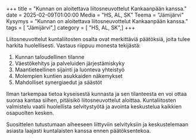 +++
title = "Kunnan on aloitettava liitosneuvottelut Kankaanpään kanssa."
date = 2025-02-09T01:00:00
Media = "HS, AL, SK"
Teema = "Jämijärvi"
Kysymys = "Kunnan on aloitettava liitosneuvottelut Kankaanpään kanssa."
tags = [ "Jämijärvi",]
category = [ "HS, AL, SK",]
+++

Liitosneuvottelut kuntaliitosten osalta ovat merkittäviä päätöksiä, joita tulee harkita huolellisesti. Vastaus riippuu monesta tekijästä:

1. Kunnan taloudellinen tilanne
2. Väestökehitys ja palveluiden järjestämiskyky
3. Maantieteellinen sijainti ja luonteva yhteistyö
4. Molempien kuntien asukkaiden näkemykset
5. Mahdolliset synergiaedut ja säästöt

Ilman tarkempaa tietoa kyseisestä kunnasta ja sen tilanteesta en voi ottaa suoraa kantaa siihen, pitäisikö liitosneuvottelut aloittaa. Kuntaliitosten valmistelu vaatii huolellista selvitystyötä ja avointa keskustelua kaikkien osapuolten kesken.

Suosittelen tutustumaan aiheeseen liittyviin selvityksiin ja keskustelemaan asiasta laajasti kuntalaisten kanssa ennen päätöksentekoa.